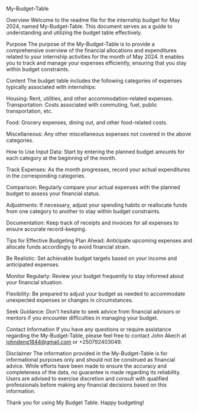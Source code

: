 My-Budget-Table

Overview
Welcome to the readme file for the internship budget for May 2024, named My-Budget-Table. This document serves as a guide to understanding and utilizing the budget table effectively.

Purpose
The purpose of the My-Budget-Table is to provide a comprehensive overview of the financial allocations and expenditures related to your internship activities for the month of May 2024. It enables you to track and manage your expenses efficiently, ensuring that you stay within budget constraints.

Content
The budget table includes the following categories of expenses typically associated with internships:

Housing: Rent, utilities, and other accommodation-related expenses.
Transportation: Costs associated with commuting, fuel, public transportation, etc.

Food: Grocery expenses, dining out, and other food-related costs.

Miscellaneous: Any other miscellaneous expenses not covered in the above categories.

How to Use
Input Data: Start by entering the planned budget amounts for each category at the beginning of the month.

Track Expenses: As the month progresses, record your actual expenditures in the corresponding categories.

Comparison: Regularly compare your actual expenses with the planned budget to assess your financial status.

Adjustments: If necessary, adjust your spending habits or reallocate funds from one category to another to stay within budget constraints.

Documentation: Keep track of receipts and invoices for all expenses to ensure accurate record-keeping.

Tips for Effective Budgeting
Plan Ahead: Anticipate upcoming expenses and allocate funds accordingly to avoid financial strain.

Be Realistic: Set achievable budget targets based on your income and anticipated expenses.

Monitor Regularly: Review your budget frequently to stay informed about your financial situation.

Flexibility: Be prepared to adjust your budget as needed to accommodate unexpected expenses or changes in circumstances.

Seek Guidance: Don't hesitate to seek advice from financial advisors or mentors if you encounter difficulties in managing your budget.

Contact Information
If you have any questions or require assistance regarding the My-Budget-Table, please feel free to contact John Akech at johndeng1844@gmail.com or +250792403049.

Disclaimer
The information provided in the My-Budget-Table is for informational purposes only and should not be construed as financial advice. While efforts have been made to ensure the accuracy and completeness of the data, no guarantee is made regarding its reliability. Users are advised to exercise discretion and consult with qualified professionals before making any financial decisions based on this information.

Thank you for using My Budget Table. Happy budgeting!

